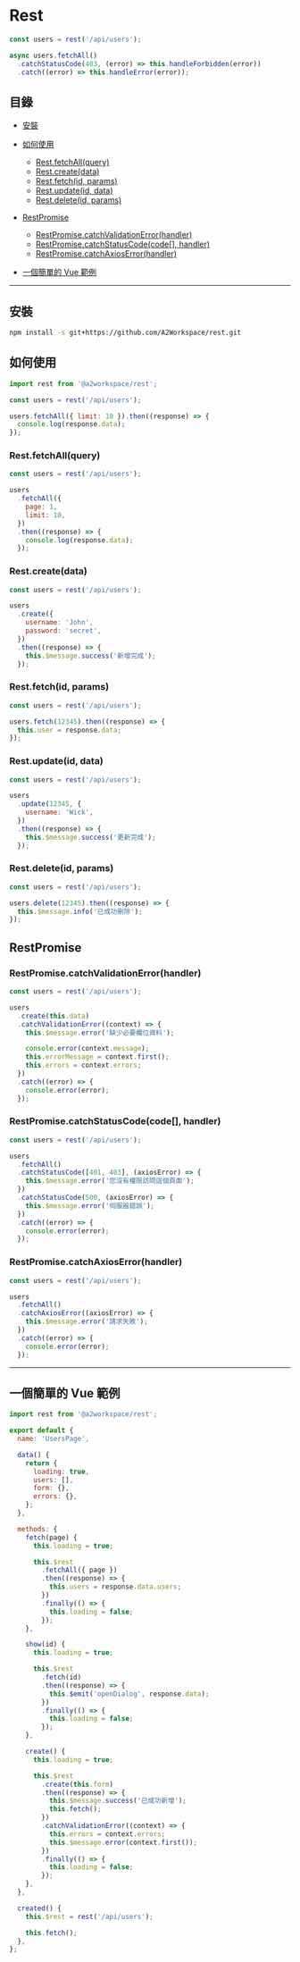 # Rest

```js
const users = rest('/api/users');

async users.fetchAll()
  .catchStatusCode(403, (error) => this.handleForbidden(error))
  .catch((error) => this.handleError(error));
```

## 目錄

- [安裝](#安裝)
- [如何使用](#如何使用)
  - [Rest.fetchAll(query)](#Rest.fetchAll(query))
  - [Rest.create(data)](#Rest.create(data))
  - [Rest.fetch(id, params)](#Rest.fetch(id,-params))
  - [Rest.update(id, data)](#Rest.update(id,-data))
  - [Rest.delete(id, params)](#Rest.update(id,-params))
  
- [RestPromise](#RestPromise)
  - [RestPromise.catchValidationError(handler)](RestPromise.catchValidationError(handler))
  - [RestPromise.catchStatusCode(code[], handler)](RestPromise.catchStatusCode(code[],-handler))
  - [RestPromise.catchAxiosError(handler)](RestPromise.catchAxiosError(handler))

- [一個簡單的 Vue 範例](#一個簡單的-Vue-範例)

---

## 安裝

```bash
npm install -s git+https://github.com/A2Workspace/rest.git
```

## 如何使用

```js
import rest from '@a2workspace/rest';

const users = rest('/api/users');

users.fetchAll({ limit: 10 }).then((response) => {
  console.log(response.data);
});
```

### Rest.fetchAll(query)

```js
const users = rest('/api/users');

users
  .fetchAll({
    page: 1,
    limit: 10,
  })
  .then((response) => {
    console.log(response.data);
  });
```

### Rest.create(data)

```js
const users = rest('/api/users');

users
  .create({
    username: 'John',
    password: 'secret',
  })
  .then((response) => {
    this.$message.success('新增完成');
  });
```

### Rest.fetch(id, params)

```js
const users = rest('/api/users');

users.fetch(12345).then((response) => {
  this.user = response.data;
});
```

### Rest.update(id, data)

```js
const users = rest('/api/users');

users
  .update(12345, {
    username: 'Wick',
  })
  .then((response) => {
    this.$message.success('更新完成');
  });
```

### Rest.delete(id, params)

```js
const users = rest('/api/users');

users.delete(12345).then((response) => {
  this.$message.info('已成功刪除');
});
```

## RestPromise

### RestPromise.catchValidationError(handler)

```js
const users = rest('/api/users');

users
  .create(this.data)
  .catchValidationError((context) => {
    this.$message.error('缺少必要欄位資料');

    console.error(context.message);
    this.errorMessage = context.first();
    this.errors = context.errors;
  })
  .catch((error) => {
    console.error(error);
  });
```

### RestPromise.catchStatusCode(code[], handler)

```js
const users = rest('/api/users');

users
  .fetchAll()
  .catchStatusCode([401, 403], (axiosError) => {
    this.$message.error('您沒有權限訪問這個頁面');
  })
  .catchStatusCode(500, (axiosError) => {
    this.$message.error('伺服器錯誤');
  })
  .catch((error) => {
    console.error(error);
  });
```

### RestPromise.catchAxiosError(handler)

```js
const users = rest('/api/users');

users
  .fetchAll()
  .catchAxiosError((axiosError) => {
    this.$message.error('請求失敗');
  })
  .catch((error) => {
    console.error(error);
  });
```

---

## 一個簡單的 Vue 範例

```js
import rest from '@a2workspace/rest';

export default {
  name: 'UsersPage',

  data() {
    return {
      loading: true,
      users: [],
      form: {},
      errors: {},
    };
  },

  methods: {
    fetch(page) {
      this.loading = true;

      this.$rest
        .fetchAll({ page })
        .then((response) => {
          this.users = response.data.users;
        })
        .finally(() => {
          this.loading = false;
        });
    },

    show(id) {
      this.loading = true;

      this.$rest
        .fetch(id)
        .then((response) => {
          this.$emit('openDialog', response.data);
        })
        .finally(() => {
          this.loading = false;
        });
    },

    create() {
      this.loading = true;

      this.$rest
        .create(this.form)
        .then((response) => {
          this.$message.success('已成功新增');
          this.fetch();
        })
        .catchValidationError((context) => {
          this.errors = context.errors;
          this.$message.error(context.first());
        })
        .finally(() => {
          this.loading = false;
        });
    },
  },

  created() {
    this.$rest = rest('/api/users');

    this.fetch();
  },
};
```
